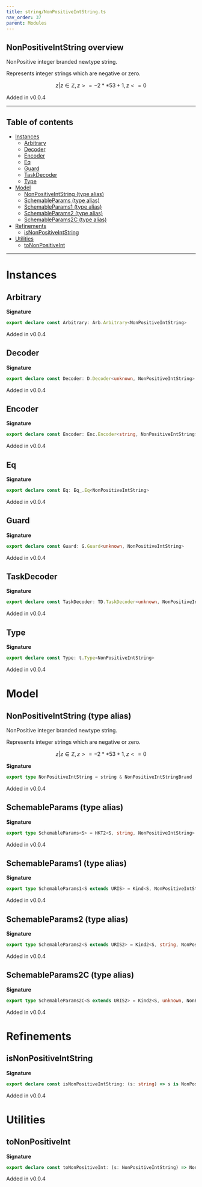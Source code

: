 ```yaml
---
title: string/NonPositiveIntString.ts
nav_order: 37
parent: Modules
---
```


## NonPositiveIntString overview

NonPositive integer branded newtype string.

Represents integer strings which are negative or zero.

```math
 { z | z ∈ ℤ, z >= -2 ** 53 + 1, z <= 0 }
```

Added in v0.0.4

---

<h2 class="text-delta">Table of contents</h2>

- [Instances](#instances)
  - [Arbitrary](#arbitrary)
  - [Decoder](#decoder)
  - [Encoder](#encoder)
  - [Eq](#eq)
  - [Guard](#guard)
  - [TaskDecoder](#taskdecoder)
  - [Type](#type)
- [Model](#model)
  - [NonPositiveIntString (type alias)](#nonpositiveintstring-type-alias)
  - [SchemableParams (type alias)](#schemableparams-type-alias)
  - [SchemableParams1 (type alias)](#schemableparams1-type-alias)
  - [SchemableParams2 (type alias)](#schemableparams2-type-alias)
  - [SchemableParams2C (type alias)](#schemableparams2c-type-alias)
- [Refinements](#refinements)
  - [isNonPositiveIntString](#isnonpositiveintstring)
- [Utilities](#utilities)
  - [toNonPositiveInt](#tononpositiveint)

---

# Instances

## Arbitrary

**Signature**

```ts
export declare const Arbitrary: Arb.Arbitrary<NonPositiveIntString>
```

Added in v0.0.4

## Decoder

**Signature**

```ts
export declare const Decoder: D.Decoder<unknown, NonPositiveIntString>
```

Added in v0.0.4

## Encoder

**Signature**

```ts
export declare const Encoder: Enc.Encoder<string, NonPositiveIntString>
```

Added in v0.0.4

## Eq

**Signature**

```ts
export declare const Eq: Eq_.Eq<NonPositiveIntString>
```

Added in v0.0.4

## Guard

**Signature**

```ts
export declare const Guard: G.Guard<unknown, NonPositiveIntString>
```

Added in v0.0.4

## TaskDecoder

**Signature**

```ts
export declare const TaskDecoder: TD.TaskDecoder<unknown, NonPositiveIntString>
```

Added in v0.0.4

## Type

**Signature**

```ts
export declare const Type: t.Type<NonPositiveIntString>
```

Added in v0.0.4

# Model

## NonPositiveIntString (type alias)

NonPositive integer branded newtype string.

Represents integer strings which are negative or zero.

```math
 { z | z ∈ ℤ, z >= -2 ** 53 + 1, z <= 0 }
```

**Signature**

```ts
export type NonPositiveIntString = string & NonPositiveIntStringBrand
```

Added in v0.0.4

## SchemableParams (type alias)

**Signature**

```ts
export type SchemableParams<S> = HKT2<S, string, NonPositiveIntString>
```

Added in v0.0.4

## SchemableParams1 (type alias)

**Signature**

```ts
export type SchemableParams1<S extends URIS> = Kind<S, NonPositiveIntString>
```

Added in v0.0.4

## SchemableParams2 (type alias)

**Signature**

```ts
export type SchemableParams2<S extends URIS2> = Kind2<S, string, NonPositiveIntString>
```

Added in v0.0.4

## SchemableParams2C (type alias)

**Signature**

```ts
export type SchemableParams2C<S extends URIS2> = Kind2<S, unknown, NonPositiveIntString>
```

Added in v0.0.4

# Refinements

## isNonPositiveIntString

**Signature**

```ts
export declare const isNonPositiveIntString: (s: string) => s is NonPositiveIntString
```

Added in v0.0.4

# Utilities

## toNonPositiveInt

**Signature**

```ts
export declare const toNonPositiveInt: (s: NonPositiveIntString) => NonPositiveInt.NonPositiveInt
```

Added in v0.0.4
